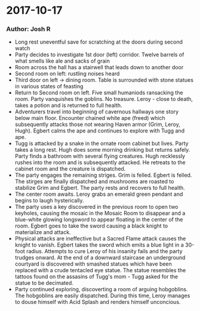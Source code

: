 # 2017-10-17
### Author: Josh R
- Long rest uneventful save for scratching at the doors during second watch
- Party decides to investigate 1st door (left) corridor. Twelve barrels of what smells like ale and sacks of grain
- Room across the hall has a stairwell that leads down to another door
- Second room on left: rustling noises heard
- Third door on left -> dining room. Table is surrounded with stone statues in various states of feasting
- Return to Second room on left. Five small humaniods ransacking the room. Party vanquishes the goblins. No treasure. Leroy - close to death, takes a potion and is returned to full health.
- Adventurers travel into beginning of cavernous hallways one story below main floor. Encounter chained white ape (freed) which subsequently attacks those not wearing Haven armor (Grim, Leroy, Hugh). Egbert calms the ape and continues to explore with Tugg and ape.
- Tugg is attacked by a snake in the ornate room cabinet but lives. Party takes a long rest. Hugh does some morning drinking but returns safely. Party finds a bathroom with several flying creatures. Hugh recklessly rushes into the room and is subsequently attacked. He retreats to the cabinet room and the creature is dispatched.
- The party engages the remaining striges. Grim is felled. Egbert is felled. The stirges are finally dispatched and mushrooms are roasted to stabilize Grim and Egbert. The party rests and recovers to full health.
- The center room awaits. Leroy grabs an emerald green pendant and begins to laugh hysterically.
- The party uses a key discovered in the previous room to open two keyholes, causing the mosaic in the Mosaic Room to disappear and a blue-white glowing longsword to appear floating in the center of the room. Egbert goes to take the sword causing a black knight to materialize and attack.
- Physical attacks are ineffective but a Sacred Flame attack causes the knight to vanish. Egbert takes the sword which emits a blue light in a 30-foot radius. Attempts to cure Leroy of his insanity fails and the party trudges onward. At the end of a downward staircase an underground courtyard is discovered with smashed statues which have been replaced with a crude tentacled eye statue. The statue resembles the tattoos found on the assasins of Tugg's mom - Tugg asked for the statue to be decimated.
- Party continued exploring, discoverting a room of arguing hobgoblins. The hobgoblins are easily dispatched. During this time, Leroy manages to douse himself with Acid Splash and renders himself unconcious.